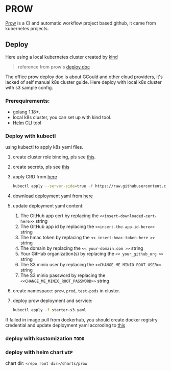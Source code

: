 PROW
===

[Prow](https://github.com/kubernetes/test-infra/tree/master/prow) is a CI and automatic workflow project based github, it came from kubernetes projects.

## Deploy

Here using a local kubernetes cluster created by [kind](https://kind.sigs.k8s.io/)

> reference from prow's [deploy doc](https://github.com/kubernetes/test-infra/blob/master/prow/getting_started_deploy.md)

The office prow deploy doc is about GCould and other cloud providers, it's lacked of self manual k8s cluster guide.
Here deploy with local k8s cluster with s3 sample config.

### Prerequirements:

- golang 1.18+.
- local k8s cluster, you can set up with kind tool.
- [Helm](https://github.com/helm/helm/releases) CLI tool

### Deploy with kubectl

using kubectl to apply k8s yaml files.
1. create cluster role binding, pls see [this](https://github.com/kubernetes/test-infra/blob/master/prow/getting_started_deploy.md#create-cluster-role-bindings).
2. create secrets, pls see [this](https://github.com/kubernetes/test-infra/blob/master/prow/getting_started_deploy.md#create-the-github-secrets)

3. apply CRD from [here](https://raw.githubusercontent.com/kubernetes/test-infra/master/config/prow/cluster/prowjob-crd/prowjob_customresourcedefinition.yaml)
   ```bash
   kubectl apply --server-side=true -f https://raw.githubusercontent.com/kubernetes/test-infra/master/config/prow/cluster/prowjob-crd/prowjob_customresourcedefinition.yaml
   ```
4. download deployment yaml from [here](https://raw.githubusercontent.com/kubernetes/test-infra/master/config/prow/cluster/starter/starter-s3.yaml)
5. update deployment yaml content:
   1. The GitHub app cert by replacing the `<<insert-downloaded-cert-here>>` string
   2. The GitHub app id by replacing the `<<insert-the-app-id-here>>` string
   3. The hmac token by replacing the `<< insert-hmac-token-here >>` string
   4. The domain by replacing the `<< your-domain.com >>` string
   5. Your GitHub organization(s) by replacing the `<< your_github_org >>` string
   6. The S3 minio user by replacing the `<<CHANGE_ME_MINIO_ROOT_USER>>` string
   7. The S3 minio password by replacing the `<<CHANGE_ME_MINIO_ROOT_PASSWORD>>` string
6. create namespace: `prow`, `prod`, `test-pods` in cluster.
7. deploy prow deployment and service:
   ```bash
   kubectl apply -f starter-s3.yaml
   ```

If failed in image pull from dockerhub, you should create docker registry credential and update deployment yaml accroding to [this](https://kubernetes.io/docs/tasks/configure-pod-container/pull-image-private-registry/)

### deploy with kustomization `TODO`

### deploy with helm chart `WIP`

chart dir: `<repo root dir>/charts/prow`